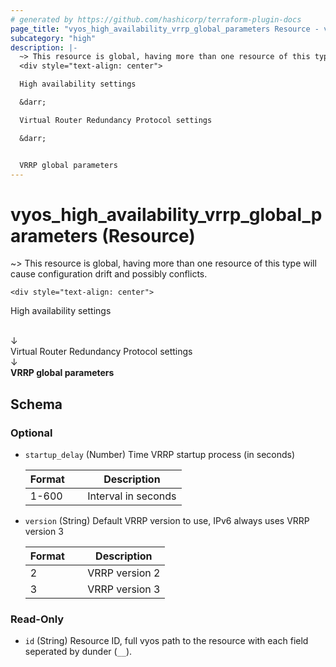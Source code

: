 ```yaml
---
# generated by https://github.com/hashicorp/terraform-plugin-docs
page_title: "vyos_high_availability_vrrp_global_parameters Resource - vyos"
subcategory: "high"
description: |-
  ~> This resource is global, having more than one resource of this type will cause configuration drift and possibly conflicts.
  <div style="text-align: center">

  High availability settings

  &darr;

  Virtual Router Redundancy Protocol settings

  &darr;


  VRRP global parameters
---
```


# vyos_high_availability_vrrp_global_parameters (Resource)

~> This resource is global, having more than one resource of this type will cause configuration drift and possibly conflicts.

	<div style="text-align: center">
High availability settings

<br>
&darr;
<br>
Virtual Router Redundancy Protocol settings

<br>
&darr;
<br>
<b>
VRRP global parameters
</b>
</div>



<!-- schema generated by tfplugindocs -->
## Schema

### Optional

- `startup_delay` (Number) Time VRRP startup process (in seconds)

    |  Format  &emsp;|  Description          |
    |----------------|-----------------------|
    |  1-600   &emsp;|  Interval in seconds  |
- `version` (String) Default VRRP version to use, IPv6 always uses VRRP version 3

    |  Format  &emsp;|  Description     |
    |----------------|------------------|
    |  2       &emsp;|  VRRP version 2  |
    |  3       &emsp;|  VRRP version 3  |

### Read-Only

- `id` (String) Resource ID, full vyos path to the resource with each field seperated by dunder (`__`).
